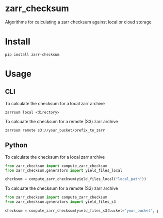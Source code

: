 # zarr_checksum
Algorithms for calculating a zarr checksum against local or cloud storage

# Install
```
pip install zarr-checksum
```

# Usage

## CLI
To calculate the checksum for a local zarr archive
```
zarrsum local <directory>
```

To calcuate the checksum for a remote (S3) zarr archive
```
zarrsum remote s3://your_bucket/prefix_to_zarr
```

## Python
To calculate the checksum for a local zarr archive
```python
from zarr_checksum import compute_zarr_checksum
from zarr_checksum.generators import yield_files_local

checksum = compute_zarr_checksum(yield_files_local("local_path"))
```

To calcuate the checksum for a remote (S3) zarr archive
```python
from zarr_checksum import compute_zarr_checksum
from zarr_checksum.generators import yield_files_s3

checksum = compute_zarr_checksum(yield_files_s3(bucket="your_bucket", prefix="prefix_to_zarr"))
```
